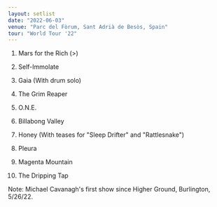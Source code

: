 ```yaml
---
layout: setlist
date: "2022-06-03"
venue: "Parc del Fòrum, Sant Adrià de Besòs, Spain"
tour: "World Tour '22"
---
```



 1. Mars for the Rich
    (>)

 2. Self-Immolate

 3. Gaia
    (With drum solo)

 4. The Grim Reaper

 5. O.N.E.

 6. Billabong Valley

 7. Honey
    (With teases for "Sleep Drifter" and "Rattlesnake")

 8. Pleura

 9. Magenta Mountain

10. The Dripping Tap


Note: Michael Cavanagh's first show since Higher Ground, Burlington,
5/26/22.
